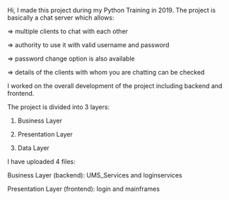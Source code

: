 Hi, I made this project during my Python Training in 2019. The project is basically a chat server which allows:

=> multiple clients to chat with each other 

=> authority to use it with valid username and password

=> password change option is also available

=> details of the clients with whom you are chatting can be checked

I worked on the overall development of the project including backend and frontend.

The project is divided into 3 layers:

1. Business Layer

2. Presentation Layer

3. Data Layer


I have uploaded 4 files:

Business Layer (backend): UMS_Services and loginservices

Presentation Layer (frontend): login and mainframes





